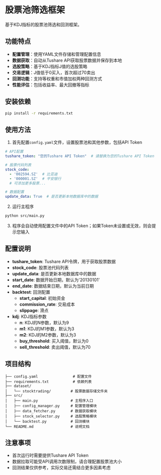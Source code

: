 # 股票池筛选框架

基于KDJ指标的股票池筛选和回测框架。

## 功能特点

- **配置管理**：使用YAML文件存储和管理配置信息
- **数据获取**：自动从Tushare API获取股票数据并保存到本地
- **选股策略**：基于KDJ指标J值的选股策略
- **交易逻辑**：J值低于0买入，首次超过70卖出
- **回测功能**：支持等权重和市值加权两种回测方式
- **性能评估**：包括收益率、最大回撤等指标

## 安装依赖

```bash
pip install -r requirements.txt
```

## 使用方法

1. 首先配置`config.yaml`文件，设置股票池和其他参数，包括API Token

```yaml
# API配置
tushare_token: "您的Tushare API Token"  # 请替换为您的Tushare API Token

# 股票代码列表
stock_code: 
  - '002594.SZ'  # 比亚迪
  - '000001.SZ'  # 平安银行
  # 可添加更多股票...

# 数据配置
update_data: True  # 是否更新本地数据库中的数据
```

2. 运行主程序

```bash
python src/main.py
```

3. 程序会自动使用配置文件中的API Token；如果Token未设置或无效，则会提示您输入

## 配置说明

- **tushare_token**: Tushare API令牌，用于获取股票数据
- **stock_code**: 股票池代码列表
- **update_data**: 是否更新本地数据库中的数据
- **start_date**: 数据开始日期，默认为'20130101'
- **end_date**: 数据结束日期，默认为当前日期
- **backtest**: 回测配置
  - **start_capital**: 初始资金
  - **commission_rate**: 交易成本
  - **slippage**: 滑点
- **kdj**: KDJ指标参数
  - **n**: KDJ的N参数，默认为9
  - **m1**: KDJ的M1参数，默认为3
  - **m2**: KDJ的M2参数，默认为3
  - **buy_threshold**: 买入阈值，默认为0
  - **sell_threshold**: 卖出阈值，默认为70

## 项目结构

```
├── config.yaml                # 配置文件
├── requirements.txt           # 依赖列表
├── dataset/
│   └── stocktrading/         # 股票数据存储文件夹
├── src/
│   ├── main.py               # 主程序入口
│   ├── config_manager.py     # 配置管理模块
│   ├── data_fetcher.py       # 数据获取模块
│   ├── stock_selector.py     # 选股策略模块
│   └── backtest.py           # 回测模块
└── README.md                 # 说明文档
```

## 注意事项

- 首次运行时需要提供Tushare API Token
- 数据拉取可能受API调用次数限制，请合理配置股票池大小
- 回测结果仅供参考，实际交易还需结合更多因素考虑 